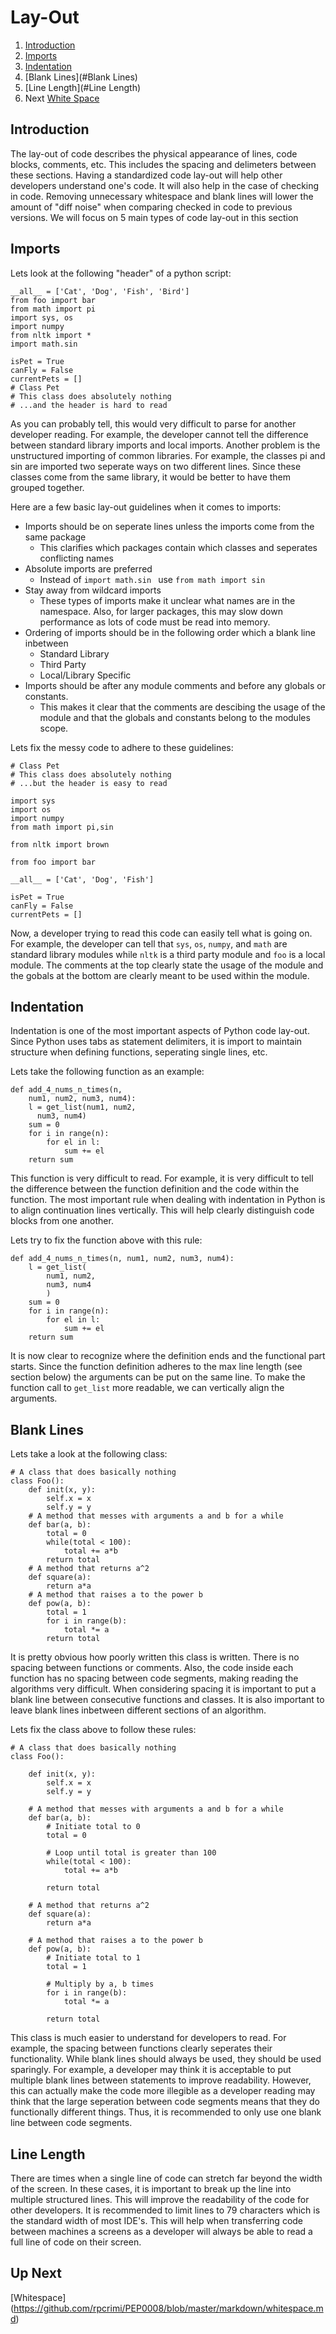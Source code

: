 # Lay-Out

1. [Introduction](#Introduction)
2. [Imports](#Imports)
3. [Indentation](#Indentation)
4. [Blank Lines](#Blank Lines)
5. [Line Length](#Line Length)
6. Next [White Space](https://github.com/rpcrimi/PEP0008/blob/master/markdown/whitespace.md)

<a id="Introduction"></a>
## Introduction
The lay-out of code describes the physical appearance of lines, code blocks, comments, etc. This includes the spacing and delimeters between these sections. Having a standardized code lay-out will help other developers understand one's code. It will also help in the case of checking in code. Removing unnecessary whitespace and blank lines will lower the amount of "diff noise" when comparing checked in code to previous versions. We will focus on 5 main types of code lay-out in this section

<a id="Imports"></a>
## Imports
Lets look at the following "header" of a python script:

```
__all__ = ['Cat', 'Dog', 'Fish', 'Bird']
from foo import bar
from math import pi
import sys, os
import numpy
from nltk import *
import math.sin

isPet = True
canFly = False
currentPets = []
# Class Pet
# This class does absolutely nothing
# ...and the header is hard to read
```

As you can probably tell, this would very difficult to parse for another developer reading. For example, the developer cannot tell the difference between standard library imports and local imports. Another problem is the unstructured importing of common libraries. For example, the classes pi and sin are imported two seperate ways on two different lines. Since these classes come from the same library, it would be better to have them grouped together.

Here are a few basic lay-out guidelines when it comes to imports:

- Imports should be on seperate lines unless the imports come from the same package
	- This clarifies which packages contain which classes and seperates conflicting names
- Absolute imports are preferred
	- Instead of `import math.sin ` use `from math import sin `
- Stay away from wildcard imports
	- These types of imports make it unclear what names are in the namespace. Also, for larger packages, this may slow down performance as lots of code must be read into memory.
- Ordering of imports should be in the following order which a blank line inbetween
	- Standard Library
	- Third Party
	- Local/Library Specific
- Imports should be after any module comments and before any globals or constants.
	- This makes it clear that the comments are descibing the usage of the module and that the globals and constants belong to the modules scope.

Lets fix the messy code to adhere to these guidelines:
```
# Class Pet
# This class does absolutely nothing
# ...but the header is easy to read

import sys
import os
import numpy
from math import pi,sin

from nltk import brown

from foo import bar

__all__ = ['Cat', 'Dog', 'Fish']

isPet = True
canFly = False
currentPets = []
```

Now, a developer trying to read this code can easily tell what is going on. For example, the developer can tell that `sys`, `os`, `numpy`, and `math` are standard library modules while `nltk` is a third party module and `foo` is a local module. The comments at the top clearly state the usage of the module and the gobals at the bottom are clearly meant to be used within the module.

<a id="Indentation"></a>
## Indentation

Indentation is one of the most important aspects of Python code lay-out. Since Python uses tabs as statement delimiters, it is import to maintain structure when defining functions, seperating single lines, etc.

Lets take the following function as an example:
```
def add_4_nums_n_times(n, 
	num1, num2, num3, num4):
	l = get_list(num1, num2,
	  num3, num4)
	sum = 0
	for i in range(n):
		for el in l:
			sum += el
	return sum
```

This function is very difficult to read. For example, it is very difficult to tell the difference between the function definition and the code within the function. The most important rule when dealing with indentation in Python is to align continuation lines vertically. This will help clearly distinguish code blocks from one another. 

Lets try to fix the function above with this rule:
```
def add_4_nums_n_times(n, num1, num2, num3, num4):
	l = get_list(
		num1, num2,
	  	num3, num4
	  	)
	sum = 0
	for i in range(n):
		for el in l:
			sum += el
	return sum
```
It is now clear to recognize where the definition ends and the functional part starts. Since the function definition adheres to the max line length (see section below) the arguments can be put on the same line. To make the function call to `get_list` more readable, we can vertically align the arguments.  

<a id="Blank Lines"></a>
## Blank Lines
Lets take a look at the following class:
```
# A class that does basically nothing
class Foo():
	def init(x, y):
		self.x = x
		self.y = y
	# A method that messes with arguments a and b for a while
	def bar(a, b):	
		total = 0
		while(total < 100):
			total += a*b
		return total
	# A method that returns a^2
	def square(a):
		return a*a
	# A method that raises a to the power b
	def pow(a, b):
		total = 1
		for i in range(b):
			total *= a
		return total
```
It is pretty obvious how poorly written this class is written. There is no spacing between functions or comments. Also, the code inside each function has no spacing between code segments, making reading the algorithms very difficult. When considering spacing it is important to put a blank line between consecutive functions and classes. It is also important to leave blank lines inbetween different sections of an algorithm.

Lets fix the class above to follow these rules:
```
# A class that does basically nothing
class Foo():

	def init(x, y):
		self.x = x
		self.y = y

	# A method that messes with arguments a and b for a while
	def bar(a, b):
		# Initiate total to 0	
		total = 0

		# Loop until total is greater than 100
		while(total < 100):
			total += a*b

		return total

	# A method that returns a^2
	def square(a):
		return a*a

	# A method that raises a to the power b
	def pow(a, b):
		# Initiate total to 1
		total = 1

		# Multiply by a, b times
		for i in range(b):
			total *= a

		return total
``` 
This class is much easier to understand for developers to read. For example, the spacing between functions clearly seperates their functionality. While blank lines should always be used, they should be used sparingly. For example, a developer may think it is acceptable to put multiple blank lines between statements to improve readability. However, this can actually make the code more illegible as a developer reading may think that the large seperation between code segments means that they do functionally different things. Thus, it is recommended to only use one blank line between code segments.

<a id="Line Length"></a>
## Line Length
There are times when a single line of code can stretch far beyond the width of the screen. In these cases, it is important to break up the line into multiple structured lines. This will improve the readability of the code for other developers. It is recommended to limit lines to 79 characters which is the standard width of most IDE's. This will help when transferring code between machines a screens as a developer will always be able to read a full line of code on their screen.


## Up Next
[Whitespace] (https://github.com/rpcrimi/PEP0008/blob/master/markdown/whitespace.md)